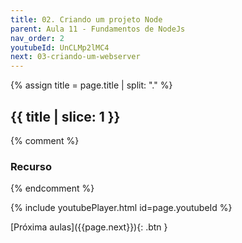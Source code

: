 ```yaml
---
title: 02. Criando um projeto Node
parent: Aula 11 - Fundamentos de NodeJs
nav_order: 2
youtubeId: UnCLMp2lMC4
next: 03-criando-um-webserver
---
```


{% assign title = page.title | split: "." %}

## {{ title | slice: 1 }}

{% comment %}
### Recurso
{% endcomment %}

<!--
<span class="fs-3">
  <a href="{{site.baseurl}}/assets/downloads/08-Fundamentos-de-TyoeScript.pdf" class="btn" target="_blank">Notas de aula</a>
  <a href="https://www.icloud.com/keynote/0GDTVZX4m6lppt1uxjntVY2Yg#07-JavaScript-na-web" class="btn" target="_blank">Notas de aula com animações</a>
</span>
-->

{% include youtubePlayer.html id=page.youtubeId %}

<span class="fs-3 float-right">
[Próxima aulas]({{page.next}}){: .btn }
</span>

